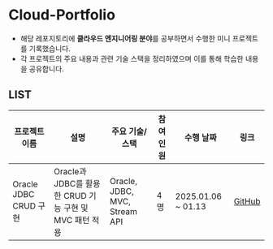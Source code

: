 # Cloud-Portfolio
- 해당 레포지토리에 **클라우드 엔지니어링 분야**를 공부하면서 수행한 미니 프로젝트를 기록했습니다.
- 각 프로젝트의 주요 내용과 관련 기술 스택을 정리하였으며 이를 통해 학습한 내용을 공유합니다.

## LIST
| 프로젝트 이름 | 설명                           | 주요 기술/스택       | 참여 인원 | 수행 날짜     | 링크                             |
|---------------|--------------------------------|---------------------|-----------|---------------|----------------------------------|
| Oracle JDBC CRUD 구현    | Oracle과 JDBC를 활용한 CRUD 기능 구현 및 MVC 패턴 적용 | Oracle, JDBC, MVC, Stream API     | 4명        | 2025.01.06 ~ 01.13| [GitHub](https://github.com/3kim-gu/Eat_IT.git) |

